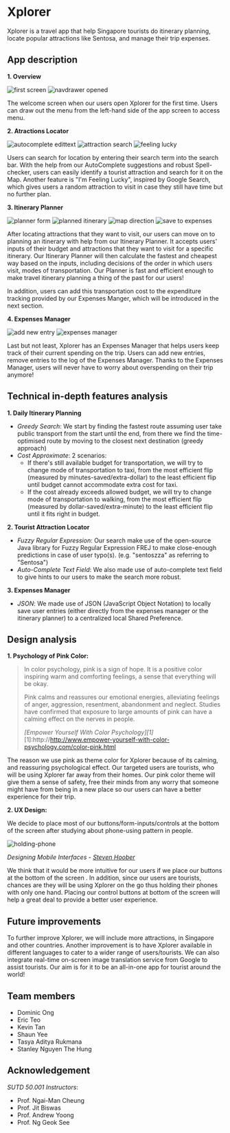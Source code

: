 # Xplorer

Xplorer is a travel app that help Singapore tourists do itinerary planning,
locate popular attractions like Sentosa, and manage their trip expenses.

## App description

**1. Overview**

![first screen](./docs/screenshots/overview_1.png)
![navdrawer opened](./docs/screenshots/overview_2.png)

The welcome screen when our users open Xplorer for the first time. Users can draw out the menu from the
left-hand side of the app screen to access menu.

**2. Atractions Locator**

![autocomplete edittext](./docs/screenshots/attraction_locator_1.png)
![attraction search](./docs/screenshots/attraction_locator_2.png)
![feeling lucky](./docs/screenshots/attraction_locator_3.png)

Users can search for location by entering their search term into the search bar. With the help from our AutoComplete
suggestions and robust Spell-checker, users can easily identify a tourist attraction and search for it on the Map. Another
feature is "I'm Feeling Lucky", inspired by Google Search, which gives users a random attraction to visit in case they still
have time but no further plan.

**3. Itinerary Planner**

![planner form](./docs/screenshots/itinerary_planner_1.png)
![planned itinerary](./docs/screenshots/itinerary_planner_2.png)
![map direction](./docs/screenshots/itinerary_planner_3.png)
![save to expenses](./docs/screenshots/itinerary_planner_4.png)

After locating attractions that they want to visit, our users can move on to planning an itinerary with help from our
Itinerary Planner. It accepts users' inputs of their budget and attractions that they want to visit for a specific itinerary.
Our Itinerary Planner will then calculate the fastest and cheapest way based on the inputs, including decisions of the order in which users
visit, modes of transportation. Our Planner is fast and efficient enough to make travel itinerary planning a thing of the past
for our users!

In addition, users can add this transportation cost to the expenditure tracking provided by our Expenses Manger, which
will be introduced in the next section.

**4. Expenses Manager**

![add new entry](./docs/screenshots/expenses_manager_1.png)
![expenses manager](./docs/screenshots/expenses_manager_2.png)

Last but not least, Xplorer has an Expenses Manager that helps users keep track of their
current spending on the trip. Users can add new entries, remove entries to the log of
the Expenses Manager. Thanks to the Expenses Manager, users will never have to worry
about overspending on their trip anymore!

## Technical in-depth features analysis

**1. Daily Itinerary Planning**
  - *Greedy Search*: We start by finding the fastest route assuming user take
  public transport from the start until the end, from there we find the time-optimised
  route by moving to the closest next destination (greedy approach)
  - *Cost Approximate*: 2 scenarios:
    - If there's still available budget for transportation, we will try to change mode of
    transportation to taxi, from the most efficient flip (measured by minutes-saved/extra-dollar)
    to the least efficient flip until budget cannot accommodate extra cost for taxi.
    - If the cost already exceeds allowed budget, we will try to change mode of
    transportation to walking, from the most efficient flip (measured by dollar-saved/extra-minute)
    to the least efficient flip until it fits right in budget.

**2. Tourist Attraction Locator**
  - *Fuzzy Regular Expression*: Our search make use of the open-source Java library
  for Fuzzy Regular Expression FREJ to make close-enough predictions in case of user typo(s).
  (e.g. "sentoszza" as referring to "Sentosa")
  - *Auto-Complete Text Field*: We also made use of auto-complete text field to give hints to
  our users to make the search more robust.

**3. Expenses Manager**
 - *JSON*: We made use of JSON (JavaScript Object Notation) to locally save user entries (either directly
 from the expenses manager or the itinerary planner) to a centralized local Shared Preference.

## Design analysis

**1. Psychology of Pink Color:**

>In color psychology, pink is a sign of hope. It is a positive color inspiring warm
>and comforting feelings, a sense that everything will be okay.
>
>Pink calms and reassures our emotional energies, alleviating feelings of anger,
>aggression, resentment, abandonment and neglect. Studies have confirmed that exposure
>to large amounts of pink can have a calming effect on the nerves in people.
>
><cite>[Empower Yourself With Color Psychology][1]</cite>
[1]:http://http://www.empower-yourself-with-color-psychology.com/color-pink.html

The reason we use pink as theme color for Xplorer because of its calming, and reassuring
psychological effect. Our targeted users are tourists, who will be using Xplorer far away
from their homes. Our pink color theme will give them a sense of safety, free their minds
from any worry that someone might have from being in a new place so our users can have a
better experience for their trip.

**2. UX Design:**

We decide to place most of our buttons/form-inputs/controls at the bottom of the screen
after studying about phone-using pattern in people.

![holding-phone](./docs/images/holding-phone.png)

<cite>Designing Mobile Interfaces - [Steven Hoober](http://http://www.uxmatters.com/authors/archives/2012/04/steven_hoober.php)</cite>

We think that it would be more intuitive for our users if we place our buttons at the bottom
of the screen . In addition, since our users are tourists, chances are they will be using Xplorer
on the go thus holding their phones with only one hand. Placing our control buttons at bottom
of the screen will help a great deal to provide a better user experience.


## Future improvements

To further improve Xplorer, we will include more attractions, in Singapore and other countries. Another
improvement is to have Xplorer available in different languages to cater to a wider range of users/tourists.
We can also integrate real-time on-screen image translation service from Google to assist tourists. Our aim
is for it to be an all-in-one app for tourist around the world!

## Team members

- Dominic Ong
- Eric Teo
- Kevin Tan
- Shaun Yee
- Tasya Aditya Rukmana
- Stanley Nguyen The Hung

## Acknowledgement

*SUTD 50.001 Instructors*:
- Prof. Ngai-Man Cheung
- Prof. Jit Biswas
- Prof. Andrew Yoong
- Prof. Ng Geok See
